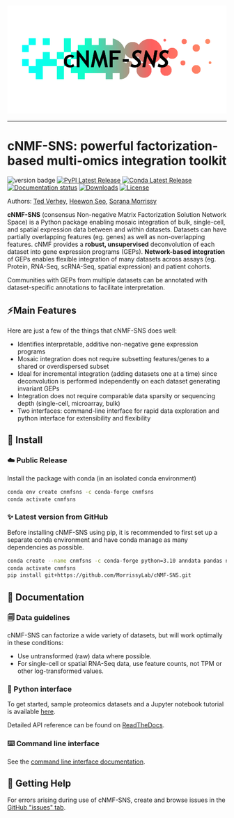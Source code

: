 
![cNMF-SNS logo](logo.png)

-----------------

# cNMF-SNS: powerful factorization-based multi-omics integration toolkit

![version badge](https://img.shields.io/badge/version-1.5.3-blue)
[![PyPI Latest Release](https://img.shields.io/pypi/v/cnmfsns.svg)](https://pypi.org/project/cnmfsns/)
[![Conda Latest Release](https://img.shields.io/conda/vn/conda-forge/cnmfsns)](https://anaconda.org/conda-forge/cnmfsns/)
[![Documentation status](https://readthedocs.org/projects/cnmf-sns/badge/?version=latest&style=flat)]()
[![Downloads](https://static.pepy.tech/badge/cnmfsns)](https://pepy.tech/project/cnmfsns)
[![License](https://img.shields.io/pypi/l/cnmfsns.svg)](https://github.com/MorrissyLab/cNMF-SNS/blob/main/LICENSE)

Authors: [Ted Verhey](https://github.com/verheytb), [Heewon Seo](https://github.com/lootpiz), [Sorana Morrissy](https://github.com/ancasorana)

**cNMF-SNS** (consensus Non-negative Matrix Factorization Solution Network Space) is a Python package enabling mosaic integration of bulk, single-cell, and
spatial expression data between and within datasets. Datasets can have partially overlapping features (eg. genes) as well as non-overlapping features. cNMF provides a **robust, 
unsupervised** deconvolution of each dataset into gene expression programs (GEPs).
**Network-based integration** of GEPs enables flexible integration of many datasets
across assays (eg. Protein, RNA-Seq, scRNA-Seq, spatial expression) and patient cohorts.

Communities with GEPs from multiple datasets can be annotated with dataset-specific
annotations to facilitate interpretation.

## ⚡Main Features

Here are just a few of the things that cNMF-SNS does well:

- Identifies interpretable, additive non-negative gene expression programs
- Mosaic integration does not require subsetting features/genes to
  a shared or overdispersed subset
- Ideal for incremental integration (adding datasets one at a time) since
  deconvolution is performed independently on each dataset generating invariant GEPs
- Integration does not require comparable data sparsity or sequencing depth (single-cell, microarray, bulk)
- Two interfaces: command-line interface for rapid data exploration and python
  interface for extensibility and flexibility

## 🔧 Install

### ☁️ Public Release

Install the package with conda (in an isolated conda environment)
```bash
conda env create cnmfsns -c conda-forge cnmfsns
conda activate cnmfsns
```

### ✨ Latest version from GitHub

Before installing cNMF-SNS using pip, it is recommended to first set up a separate conda environment and have conda manage as many dependencies as possible.

```bash
conda create --name cnmfsns -c conda-forge python=3.10 anndata pandas numpy scipy matplotlib upsetplot httplib2 tomli tomli-w click pygraphviz python-igraph pyyaml scikit-learn fastcluster scanpy pyyaml
conda activate cnmfsns
pip install git+https://github.com/MorrissyLab/cNMF-SNS.git
```

## 📖 Documentation

### 🗐 Data guidelines

cNMF-SNS can factorize a wide variety of datasets, but will work optimally in these conditions:
  - Use untransformed (raw) data where possible.
  - For single-cell or spatial RNA-Seq data, use feature counts, not TPM or other log-transformed values.


### 📓 Python interface

To get started, sample proteomics datasets and a Jupyter notebook tutorial is available [here](/tutorial/tutorial.ipynb).

Detailed API reference can be found on [ReadTheDocs](https://cnmf-sns.readthedocs.io/).


### ⌨️ Command line interface

See the [command line interface documentation](/CLI.md).

## 💭 Getting Help

For errors arising during use of cNMF-SNS, create and browse issues in the [GitHub "issues" tab](https://github.com/MorrissyLab/cNMF-SNS/issues).
